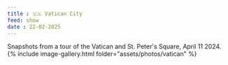 ```yaml
---
title : 🇻🇦 Vatican City 
feed: show
date : 22-02-2025
---
```

Snapshots from a tour of the Vatican and St. Peter's Square, April 11 2024.
{% include image-gallery.html folder="assets/photos/vatican" %} 